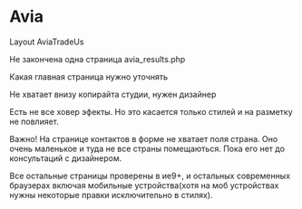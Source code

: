 Avia
====

Layout AviaTradeUs

Не закончена одна страница avia_results.php

Какая главная страница нужно уточнять

Не хватает внизу копирайта студии, нужен дизайнер

Есть не все ховер эфекты. Но это касается только стилей и на разметку не повлияет. 

Важно! На странице контактов в форме не хватает поля страна. Оно очень маленькое и туда не все страны помещаються. Пока его нет до консультаций с дизайнером. 

Все остальные страницы проверены в ие9+, и остальных современных браузерах включая мобильные устройства(хотя на моб устройствах нужны некоторые правки исключительно в стилях).  

